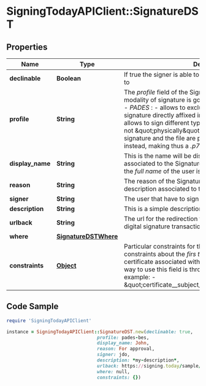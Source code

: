 # SigningTodayAPIClient::SignatureDST

## Properties

Name | Type | Description | Notes
------------ | ------------- | ------------- | -------------
**declinable** | **Boolean** | If true the signer is able to decline the Signature if he wants to | [optional] 
**profile** | **String** | The _profile_ field of the Signature object specifies the modality of signature is going to be performed, and can be:   - _PADES_ :     - allows to exclusively sign a pdf file with the signature     directly affixed into the document;   - _CADES_ :     - allows to sign different types of documents; the signature     is not \&quot;physically\&quot; into the document but the signature and the file     are placed together in an envelope instead, making thus a _.p7m_     extension.  | [optional] 
**display_name** | **String** | This is the name will be displayed on the signature tray associated to the Signature has to be performed. Usually is the _full name_ of the user is going to sign | [optional] 
**reason** | **String** | The reason of the Signature, or rather a motivational description associated to the Signature | [optional] 
**signer** | **String** | The user that have to sign the digital signature transaction | [optional] 
**description** | **String** | This is a simple description to attach with the Signature | [optional] 
**urlback** | **String** | The url for the redirection from Signature tray when the digital signature transaction is completed or annulled | [optional] 
**where** | [**SignatureDSTWhere**](SignatureDSTWhere.md) |  | [optional] 
**constraints** | [**Object**](.md) | Particular constraints for the Signature. For example constraints about the _firs tname_ or _last name_ of the certificate associated with the identity is going to sign. The way to use this field is through the _django lookups_, for example:   - \&quot;certificate__subject_givenName__iexact&#x3D;JOHN\&quot;  | [optional] 

## Code Sample

```ruby
require 'SigningTodayAPIClient'

instance = SigningTodayAPIClient::SignatureDST.new(declinable: true,
                                 profile: pades-bes,
                                 display_name: John,
                                 reason: For approval,
                                 signer: jdo,
                                 description: *my-description*,
                                 urlback: https://signing.today/sample/home,
                                 where: null,
                                 constraints: {})
```


